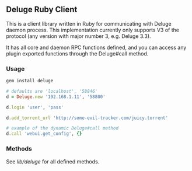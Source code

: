 ## Deluge Ruby Client

This is a client library written in Ruby for communicating with Deluge daemon process. This implementation currently only supports V3 of the protocol (any version with major number 3, e.g. Deluge 3.3).

It has all core and daemon RPC functions defined, and you can access any plugin exported functions through the Deluge#call method. 

### Usage

```ruby
gem install deluge

# defaults are 'localhost', '58846'
d = Deluge.new '192.168.1.11', '58800'

d.login 'user', 'pass'

d.add_torrent_url 'http://some-evil-tracker.com/juicy.torrent'

# example of the dynamic Deluge#call method
d.call 'webui.get_config', {}
```

### Methods

See _lib/deluge_ for all defined methods.
